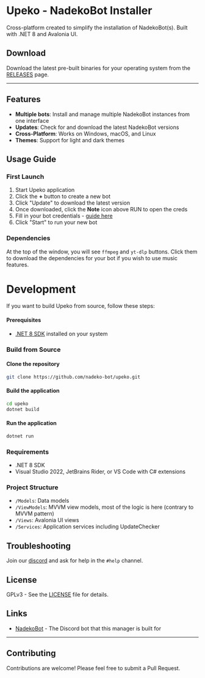 # Upeko - NadekoBot Installer

Cross-platform created to simplify the installation of NadekoBot(s).
Built with .NET 8 and Avalonia UI.


## Download

Download the latest pre-built binaries for your operating system from the [RELEASES](https://github.com/nadeko-bot/upeko/releases/latest) page.

---

## Features

- **Multiple bots**: Install and manage multiple NadekoBot instances from one interface
- **Updates**: Check for and download the latest NadekoBot versions
- **Cross-Platform**: Works on Windows, macOS, and Linux
- **Themes**: Support for light and dark themes

## Usage Guide

### First Launch

1. Start Upeko application
2. Click the **+** button to create a new bot 
3. Click "Update" to download the latest version
4. Once downloaded, click the **Note** icon above RUN to open the creds
5. Fill in your bot credentials - [guide here](https://nadekobot.readthedocs.io/en/latest/creds-guide/)
6. Click "Start" to run your new bot

### Dependencies

At the top of the window, you will see `ffmpeg` and `yt-dlp` buttons. Click them to download the dependencies for your bot if you wish to use music features.

# Development

If you want to build Upeko from source, follow these steps:

#### Prerequisites

- [.NET 8 SDK](https://dotnet.microsoft.com/en-us/download/dotnet/8.0) installed on your system

### Build from Source

#### Clone the repository
```bash
git clone https://github.com/nadeko-bot/upeko.git
```

#### Build the application
```bash
cd upeko
dotnet build
```

#### Run the application
```bash
dotnet run
```


### Requirements

- .NET 8 SDK
- Visual Studio 2022, JetBrains Rider, or VS Code with C# extensions

### Project Structure

- `/Models`: Data models
- `/ViewModels`: MVVM view models, most of the logic is here (contrary to MVVM pattern)
- `/Views`: Avalonia UI views
- `/Services`: Application services including UpdateChecker

## Troubleshooting

Join our [discord](https://discord.nadeko.bot) and ask for help in the `#help` channel.

## License

GPLv3 - See the [LICENSE](LICENSE.md) file for details.

## Links

- [NadekoBot](https://nadeko.bot/) - The Discord bot that this manager is built for

---

## Contributing

Contributions are welcome! Please feel free to submit a Pull Request.